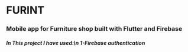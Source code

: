 <h1 align="left">FURINT</h1>
<h3 align="left">Mobile app for Furniture shop built with Flutter and Firebase</h3>
<div align="left">
 <h5 align="left">In This project I have used:\n 1-Firebase authentication</h5>
 
</div>
